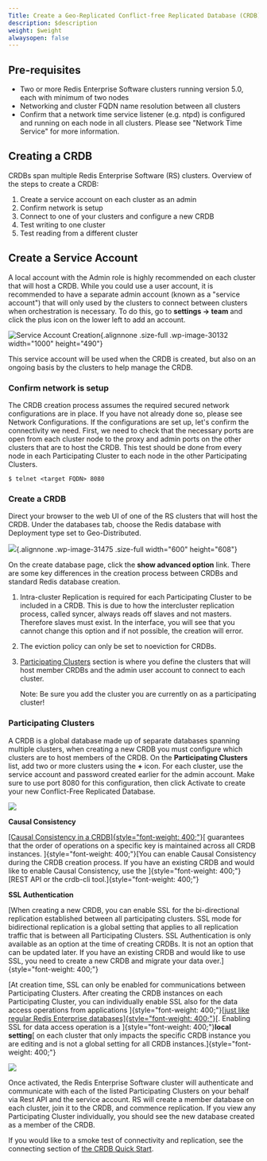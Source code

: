 ```yaml
---
Title: Create a Geo-Replicated Conflict-free Replicated Database (CRDB)
description: $description
weight: $weight
alwaysopen: false
---
```

Pre-requisites
--------------

-   Two or more Redis Enterprise Software clusters running version 5.0,
    each with minimum of two nodes
-   Networking and cluster FQDN name resolution between all clusters
-   Confirm that a network time service listener (e.g. ntpd) is
    configured and running on each node in all clusters. Please see
    "Network Time Service" for more information.

Creating a CRDB
---------------

CRDBs span multiple Redis Enterprise Software (RS) clusters. Overview of
the steps to create a CRDB:

1.  Create a service account on each cluster as an admin
2.  Confirm network is setup
3.  Connect to one of your clusters and configure a new CRDB
4.  Test writing to one cluster
5.  Test reading from a different cluster

Create a Service Account
------------------------

A local account with the Admin role is highly recommended on each
cluster that will host a CRDB. While you could use a user account, it is
recommended to have a separate admin account (known as a "service
account") that will only used by the clusters to connect between
clusters when orchestration is necessary. To do this, go to **settings
-\> team** and click the plus icon on the lower left to add an account.

![Service Account
Creation](/wp-content/uploads/2017/10/image8.png){.alignnone .size-full
.wp-image-30132 width="1000" height="490"}

This service account will be used when the CRDB is created, but also on
an ongoing basis by the clusters to help manage the CRDB.

### Confirm network is setup

The CRDB creation process assumes the required secured network
configurations are in place. If you have not already done so, please see
Network Configurations. If the configurations are set up, let's confirm
the connectivity we need. First, we need to check that the necessary
ports are open from each cluster node to the proxy and admin ports on
the other clusters that are to host the CRDB. This test should be done
from every node in each Participating Cluster to each node in the other
Participating Clusters.

``` {style="border: 2px solid #ddd; background-color: #333; color: #fff; padding: 10px; -webkit-font-smoothing: auto;"}
$ telnet <target FQDN> 8080
```

### Create a CRDB

Direct your browser to the web UI of one of the RS clusters that will
host the CRDB. Under the databases tab, choose the Redis database with
Deployment type set to Geo-Distributed.

![](/wp-content/uploads/2017/10/new_geo-distrbuted.png){.alignnone
.wp-image-31475 .size-full width="600" height="608"}

On the create database page, click the **show advanced option** link.
There are some key differences in the creation process between CRDBs and
standard Redis database creation.

1.  Intra-cluster Replication is required for each Participating Cluster
    to be included in a CRDB. This is due to how the intercluster
    replication process, called syncer, always reads off slaves and not
    masters. Therefore slaves must exist. In the interface, you will see
    that you cannot change this option and if not possible, the creation
    will error.
2.  The eviction policy can only be set to noeviction for CRDBs.
3.  [Participating Clusters](#part-clusters) section is where you define
    the clusters that will host member CRDBs and the admin user account
    to connect to each cluster.

    Note: Be sure you add the cluster you are currently on as a
    participating cluster!

### Participating Clusters

A CRDB is a global database made up of separate databases spanning
multiple clusters, when creating a new CRDB you must configure which
clusters are to host members of the CRDB. On the **Participating
Clusters** list, add two or more clusters using the **+** icon. For each
cluster, use the service account and password created earlier for the
admin account. Make sure to use port 8080 for this configuration, then
click Activate to create your new Conflict-Free Replicated Database.

![](https://lh6.googleusercontent.com/BpQBxYWXeuTuPCqL0TQKRRJaQlr8jLIMoNnScsD2s0wRzDkTc9kgWwngjQ6PnJff_hF1Ca98aZkJTJzU5Sk5rCJwZmR2egkImQCJyMm9E9WfJDrtlzHUJQFAi05lx395EEOZvi3D)

**Causal Consistency**

[[Causal Consistency in a
CRDB]{style="font-weight: 400;"}](https://redislabs.com/redis-enterprise-documentation/administering/database-operations/causal-consistency-crdb/)[ guarantees
that the order of operations on a specific key is maintained across all
CRDB instances. ]{style="font-weight: 400;"}[You can enable Causal
Consistency during the CRDB creation process. If you have an existing
CRDB and would like to enable Causal Consistency, use the
]{style="font-weight: 400;"}[REST API or the crdb-cli
tool.]{style="font-weight: 400;"}

**SSL Authentication**

[When creating a new CRDB, you can enable SSL for the bi-directional
replication established between all participating clusters. SSL mode for
bidirectional replication is a global setting that applies to all
replication traffic that is between all Participating Clusters. SSL
Authentication is only available as an option at the time of creating
CRDBs. It is not an option that can be updated later. If you have an
existing CRDB and would like to use SSL, you need to create a new CRDB
and migrate your data over.]{style="font-weight: 400;"}

[At creation time, SSL can only be enabled for communications between
Participating Clusters. After creating the CRDB instances on each
Participating Cluster, you can individually enable SSL also for the data
access operations from applications ]{style="font-weight: 400;"}[[just
like regular Redis Enterprise
databases]{style="font-weight: 400;"}](https://redislabs.com/redis-enterprise-documentation/administering/security/client-connections/)[.
Enabling SSL for data access operation is a
]{style="font-weight: 400;"}**local setting**[ on each cluster that only
impacts the specific CRDB instance you are editing and is not a global
setting for all CRDB instances.]{style="font-weight: 400;"}

![](https://lh3.googleusercontent.com/qi-Bj63e_Oh642cg5T_fHiN6GLWHBqeBJN-y87-OqNrAH6h_Y6xYgKV7tr1jiPA33clXQlAlAMjetwCFm4Pg_CFEP1Qi7IvPKyF56QnVXBa7e8j0Mx3GzXL4hE_U1I1sN6xkNdNk)

Once activated, the Redis Enterprise Software cluster will authenticate
and communicate with each of the listed Participating Clusters on your
behalf via Rest API and the service account. RS will create a member
database on each cluster, join it to the CRDB, and commence replication.
If you view any Participating Cluster individually, you should see the
new database created as a member of the CRDB.

If you would like to a smoke test of connectivity and replication, see
the connecting section of [the CRDB Quick
Start](https://redislabs.com/redis-enterprise-documentation/getting-started/creating-database/crdbs/#test-connectivity).
